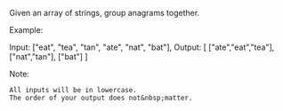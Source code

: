 Given an array of strings, group anagrams together.

Example:


Input: [&quot;eat&quot;, &quot;tea&quot;, &quot;tan&quot;, &quot;ate&quot;, &quot;nat&quot;, &quot;bat&quot;],
Output:
[
  [&quot;ate&quot;,&quot;eat&quot;,&quot;tea&quot;],
  [&quot;nat&quot;,&quot;tan&quot;],
  [&quot;bat&quot;]
]

Note:


	All inputs will be in lowercase.
	The order of your output does not&nbsp;matter.

